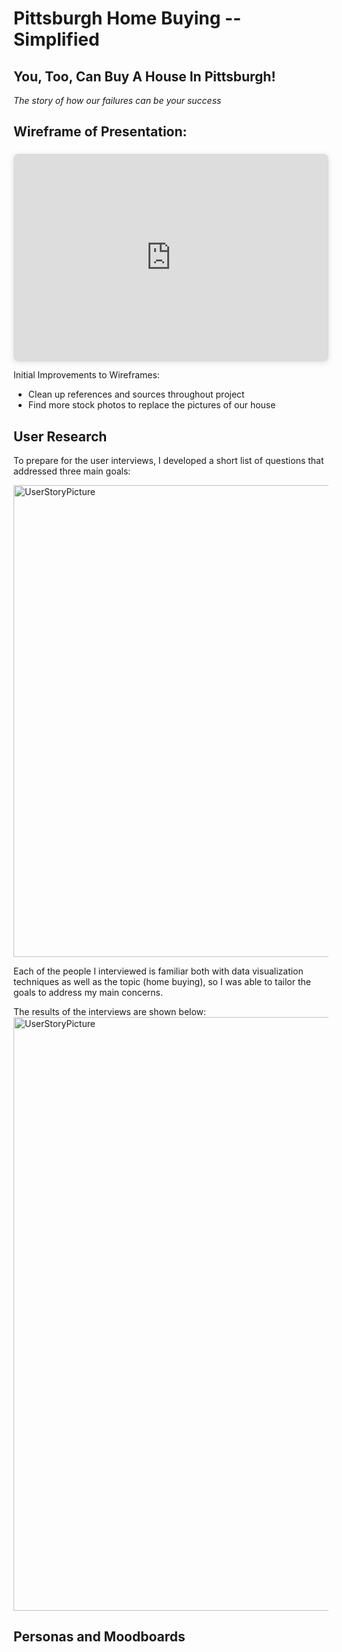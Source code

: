 # Pittsburgh Home Buying -- Simplified

## You, Too, Can Buy A House In Pittsburgh!

*The story of how our failures can be your success*

## Wireframe of Presentation:

<div style="position: relative; width: 100%; height: 0; padding-top: 56.2500%; padding-bottom: 48px; box-shadow: 0 2px 8px 0 rgba(63,69,81,0.16); margin-top: 1.6em; margin-bottom: 0.9em; overflow: hidden; border-radius: 8px; will-change: transform;">  
  <iframe loading="lazy" style="position: absolute; width: 100%; height: 100%; top: 0; left: 0; border: none; padding: 0;margin: 0;"    src="https://preview.shorthand.com/jde91MqM55qjXZZW">  </iframe>
</div>

Initial Improvements to Wireframes:
* Clean up references and sources throughout project
* Find more stock photos to replace the pictures of our house

## User Research

To prepare for the user interviews, I developed a short list of questions that addressed three main goals:

<img width="755" alt="UserStoryPicture" src="https://user-images.githubusercontent.com/79218366/143169202-33a98b4c-06f0-4067-8e81-a6c774ed6122.png">

Each of the people I interviewed is familiar both with data visualization techniques as well as the topic (home buying), so I was able to tailor the goals to address my main concerns.

The results of the interviews are shown below:
<img width="950" alt="UserStoryPicture" src="https://user-images.githubusercontent.com/79218366/143170464-7119693c-a5fd-45a8-af35-1407af5a227a.png">



## Personas and Moodboards
